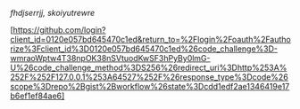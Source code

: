 *fhdjserrjj,*
_skoiyutrewre_

[https://github.com/login?client_id=0120e057bd645470c1ed&return_to=%2Flogin%2Foauth%2Fauthorize%3Fclient_id%3D0120e057bd645470c1ed%26code_challenge%3D-wmraoWptw4T38npOK38nSVtuodKwSF3hPyBy0lmG-U%26code_challenge_method%3DS256%26redirect_uri%3Dhttp%253A%252F%252F127.0.0.1%253A64527%252F%26response_type%3Dcode%26scope%3Drepo%2Bgist%2Bworkflow%26state%3Dcdd1edf2ae1346419e17b6ef1ef84ae6]